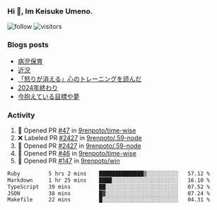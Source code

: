 ### Hi 👋, Im Keisuke Umeno.

<!--
**9renpoto/9renpoto** is a ✨ _special_ ✨ repository because its `README.md` (this file) appears on your GitHub profile.

Here are some ideas to get you started:

- 🔭 I’m currently working on ...
- 🌱 I’m currently learning ...
- 👯 I’m looking to collaborate on ...
- 🤔 I’m looking for help with ...
- 💬 Ask me about ...
- 📫 How to reach me: ...
- 😄 Pronouns: ...
- ⚡ Fun fact: ...
-->

![follow](https://img.shields.io/github/followers/9renpoto?label=Follow&style=social)
![visitors](https://komarev.com/ghpvc/?username=9renpoto&label=Profile%20views&color=0e75b6&style=flat)

### Blogs posts

<!-- BLOG-POST-LIST:START -->
- [病児保育](https://9renpoto.win/entry/2025/09/25/childcare_for_sick_children)
- [近況](https://9renpoto.win/entry/2025/04/05/current_status)
- [「怒りが消える」心のトレーニングを読んだ](https://9renpoto.win/entry/2025/02/01/anger-management)
- [2024年終わり](https://9renpoto.win/entry/2024/12/31/2024-end)
- [今抱えている目標や夢](https://9renpoto.win/entry/2024/12/02/objective)
<!-- BLOG-POST-LIST:END -->

### Activity

<!--START_SECTION:activity-->
1. 💪 Opened PR [#47](undefined) in [9renpoto/time-wise](https://github.com/9renpoto/time-wise)
2. ❌ Labeled PR [#2427](undefined) in [9renpoto/.59-node](https://github.com/9renpoto/.59-node)
3. 💪 Opened PR [#2427](undefined) in [9renpoto/.59-node](https://github.com/9renpoto/.59-node)
4. 💪 Opened PR [#46](undefined) in [9renpoto/time-wise](https://github.com/9renpoto/time-wise)
5. 💪 Opened PR [#147](undefined) in [9renpoto/win](https://github.com/9renpoto/win)
<!--END_SECTION:activity-->

<!--START_SECTION:waka-->

```txt
Ruby         5 hrs 2 mins    ██████████████▒░░░░░░░░░░   57.12 %
Markdown     1 hr 25 mins    ████░░░░░░░░░░░░░░░░░░░░░   16.10 %
TypeScript   39 mins         ██░░░░░░░░░░░░░░░░░░░░░░░   07.52 %
JSON         38 mins         █▓░░░░░░░░░░░░░░░░░░░░░░░   07.24 %
Makefile     22 mins         █░░░░░░░░░░░░░░░░░░░░░░░░   04.31 %
```

<!--END_SECTION:waka-->
